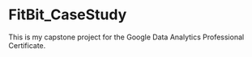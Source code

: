 # FitBit_CaseStudy
This is my capstone project for the Google Data Analytics Professional Certificate. 
